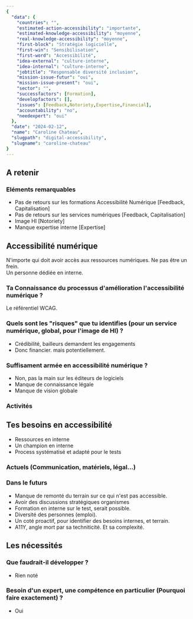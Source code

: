 ```yaml
---
{
  "data": {
    "countries": "",
    "estimated-action-accessibility": "importante",
    "estimated-knowledge-accessibility": "moyenne",
    "real-knowledge-accessibility": "moyenne",
    "first-block": "Stratégie logicielle",
    "first-win": "Sensibilisation",
    "first-word": "Accessibilité",
    "idea-external": "culture-interne",
    "idea-internal": "culture-interne",
    "jobtitle": "Responsable diversité inclusion",
    "mission-issue-futur": "oui",
    "mission-issue-present": "oui",
    "sector": "",
    "successfactors": [Formation],
    "developfactors": [],
    "issues": [Feedback,Notoriety,Expertise,Financial],
    "accountability": "no",
    "needexpert": "oui"
  },
  "date": "2024-02-12",
  "name": "Caroline Chateau",
  "slugpath": "digital-accessibility",
  "slugname": "caroline-chateau"
}
---
```



## A retenir

### Eléments remarquables
 
 - Pas de retours sur les formations Accessibilité Numérique [Feedback, Capitalisation]
 - Pas de retours sur les services numériques [Feedback, Capitalisation]
 - Image HI [Notoriety]
 - Manque expertise interne [Expertise]

## Accessibilité numérique

N'importe qui doit avoir accès aux ressources numériques. Ne pas être un frein.  
Un personne dédiée en interne.  

### Ta Connaissance du processus d'amélioration l'accessibilité numérique ?

Le référentiel WCAG. 

### Quels sont les "risques" que tu identifies (pour un service numérique, global, pour l'image de HI) ?

 - Crédibilité, bailleurs demandent les engagements
 - Donc financier. mais potentiellement. 

### Suffisament armée en accessibilité numérique ?

 - Non, pas la main sur les éditeurs de logiciels
 - Manque de connaissance légale
 - Manque de vision globale

### Activités

## Tes besoins en accessibilité

 - Ressources en interne
 - Un champion en interne 
 - Process systématisé et adapté pour le tests

### Actuels (Communication, matériels, légal...)

### Dans le futurs

- Manque de remonté du terrain sur ce qui n'est pas accessible.
- Avoir des discussions stratégiques organismes
- Formation en interne sur le test, serait possible.
- Diversité des personnes (emploi).
- Un coté proactif, pour identifier des besoins internes, et terrain.
- A11Y, angle mort par sa techniticité. Et sa complexité.

## Les nécessités

### Que faudrait-il développer ?
 
 - Rien noté

### Besoin d'un expert, une compétence en particulier (Pourquoi faire exactement) ?

 - Oui


 